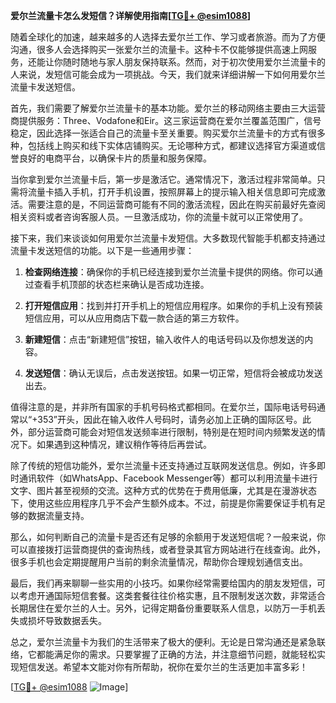 **爱尔兰流量卡怎么发短信？详解使用指南[[TG💪+ @esim1088](https://t.me/s/esim1088)]**

随着全球化的加速，越来越多的人选择去爱尔兰工作、学习或者旅游。而为了方便沟通，很多人会选择购买一张爱尔兰的流量卡。这种卡不仅能够提供高速上网服务，还能让你随时随地与家人朋友保持联系。然而，对于初次使用爱尔兰流量卡的人来说，发短信可能会成为一项挑战。今天，我们就来详细讲解一下如何用爱尔兰流量卡发送短信。

首先，我们需要了解爱尔兰流量卡的基本功能。爱尔兰的移动网络主要由三大运营商提供服务：Three、Vodafone和Eir。这三家运营商在爱尔兰覆盖范围广，信号稳定，因此选择一张适合自己的流量卡至关重要。购买爱尔兰流量卡的方式有很多种，包括线上购买和线下实体店铺购买。无论哪种方式，都建议选择官方渠道或信誉良好的电商平台，以确保卡片的质量和服务保障。

当你拿到爱尔兰流量卡后，第一步是激活它。通常情况下，激活过程非常简单。只需将流量卡插入手机，打开手机设置，按照屏幕上的提示输入相关信息即可完成激活。需要注意的是，不同运营商可能有不同的激活流程，因此在购买前最好先查阅相关资料或者咨询客服人员。一旦激活成功，你的流量卡就可以正常使用了。

接下来，我们来谈谈如何用爱尔兰流量卡发短信。大多数现代智能手机都支持通过流量卡发送短信的功能。以下是一些通用步骤：

1. **检查网络连接**：确保你的手机已经连接到爱尔兰流量卡提供的网络。你可以通过查看手机顶部的状态栏来确认是否成功连接。

2. **打开短信应用**：找到并打开手机上的短信应用程序。如果你的手机上没有预装短信应用，可以从应用商店下载一款合适的第三方软件。

3. **新建短信**：点击“新建短信”按钮，输入收件人的电话号码以及你想发送的内容。

4. **发送短信**：确认无误后，点击发送按钮。如果一切正常，短信将会被成功发送出去。

值得注意的是，并非所有国家的手机号码格式都相同。在爱尔兰，国际电话号码通常以“+353”开头，因此在输入收件人号码时，请务必加上正确的国际区号。此外，部分运营商可能会对短信发送频率进行限制，特别是在短时间内频繁发送的情况下。如果遇到这种情况，建议稍作等待后再尝试。

除了传统的短信功能外，爱尔兰流量卡还支持通过互联网发送信息。例如，许多即时通讯软件（如WhatsApp、Facebook Messenger等）都可以利用流量卡进行文字、图片甚至视频的交流。这种方式的优势在于费用低廉，尤其是在漫游状态下，使用这些应用程序几乎不会产生额外成本。不过，前提是你需要保证手机有足够的数据流量支持。

那么，如何判断自己的流量卡是否还有足够的余额用于发送短信呢？一般来说，你可以直接拨打运营商提供的查询热线，或者登录其官方网站进行在线查询。此外，很多手机也会定期提醒用户当前的剩余流量情况，帮助你合理规划通信支出。

最后，我们再来聊聊一些实用的小技巧。如果你经常需要给国内的朋友发短信，可以考虑开通国际短信套餐。这类套餐往往价格实惠，且不限制发送次数，非常适合长期居住在爱尔兰的人士。另外，记得定期备份重要联系人信息，以防万一手机丢失或损坏导致数据丢失。

总之，爱尔兰流量卡为我们的生活带来了极大的便利。无论是日常沟通还是紧急联络，它都能满足你的需求。只要掌握了正确的方法，并注意细节问题，就能轻松实现短信发送。希望本文能对你有所帮助，祝你在爱尔兰的生活更加丰富多彩！

[[TG💪+ @esim1088](https://t.me/s/esim1088) ![Image](https://i.postimg.cc/4NQfJmqS/Snipaste-2025-05-13-00-14-12.png)]
